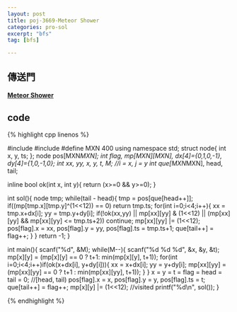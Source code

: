 ```yaml
---
layout: post
title: poj-3669-Meteor Shower
categories: pro-sol
excerpt: "bfs"
tag: [bfs]

---
```


## 傳送門

#### [Meteor Shower](http://poj.org/problem?id=3669)

## code

{% highlight cpp linenos %}

#include <cstdio>
#include <algorithm>
#define MXN 400
using namespace std;
struct node{
  int x, y, ts;
};
node pos[MXN*MXN];
int flag, mp[MXN][MXN], dx[4]={0,1,0,-1}, dy[4]={1,0,-1,0};
int xx, yy, x, y, t, M;  //i = x, j = y
int que[MXN*MXN], head, tail;

inline bool ok(int x, int y){
  return (x>=0 && y>=0);
}

int sol(){
  node tmp;
  while(tail - head){
    tmp = pos[que[head++]];
    if((mp[tmp.x][tmp.y]^(1<<12)) == 0)
      return tmp.ts;
    for(int i=0;i<4;i++){
      xx = tmp.x+dx[i];
      yy = tmp.y+dy[i];
      if(!ok(xx,yy) || mp[xx][yy] & (1<<12) || (mp[xx][yy] && mp[xx][yy] <= tmp.ts+2))
        continue;
      mp[xx][yy] |= (1<<12);
      pos[flag].x = xx, pos[flag].y = yy, pos[flag].ts = tmp.ts+1;
      que[tail++] = flag++;
    }
  }
  return -1;
}

int main(){
  scanf("%d", &M);
  while(M--){
    scanf("%d %d %d", &x, &y, &t);
    mp[x][y] = (mp[x][y] == 0 ? t+1: min(mp[x][y], t+1));
    for(int i=0;i<4;i++)if(ok(x+dx[i], y+dy[i])){
      xx = x+dx[i];
      yy = y+dy[i];
      mp[xx][yy] = (mp[xx][yy] == 0 ? t+1 : min(mp[xx][yy], t+1));
    }
  }
  x = y = t = flag = head = tail = 0; //[head, tail)
  pos[flag].x = x, pos[flag].y = y, pos[flag].ts = t;
  que[tail++] = flag++;
  mp[x][y] |= (1<<12);  //visited
  printf("%d\n", sol());
}


{% endhighlight %}
